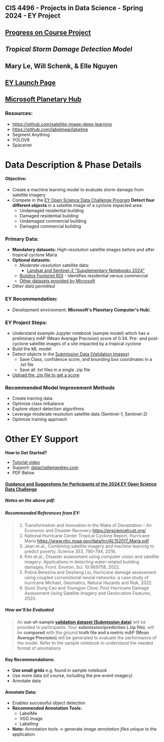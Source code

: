 ## CIS 4496 - Projects in Data Science - Spring 2024 - EY Project 
## [Progress on Course Project](https://github.com/ellenguyen/CIS4496_EY/blob/main/PROGRESS.md) 
## *Tropical Storm Damage Detection Model* 
## Mary Le, Will Schenk, & Elle Nguyen 
## [EY Launch Page](https://challenge.ey.com/challenges/tropical-cyclone-damage-assessment-lrrno2xm) 
## [Microsoft Planetary Hub](https://pccompute.westeurope.cloudapp.azure.com/compute/hub/spawn) 

### Resources: 
- https://github.com/satellite-image-deep-learning 
- https://github.com/labelmeai/labelme
- Segment Anything
- YOLOV8
- Spacenet 




# Data Description & Phase Details 
#### Objective: 
- Create a machine learning model to evaluate storm damage from satellite imagery 
- Compete in the [EY Open Science Data Challenge Program](https://challenge.ey.com/) 
**Detect four different objects** in a satellite image of a cyclone impacted area:
	- Undamaged residential building 
	- Damaged residential building 
	- Undamaged commercial building 
	- Damaged commercial building 

### Primary Data: 
- **Mandatory datasets:** *High-resolution* satellite images before and after tropical cyclone Maria 
- **Optional datasets:** 
	- *Moderate-resolution* satellite data: 
		- [Landsat and Sentinel-2 "Supplementary Notebooks 2024"](./given/Supplementary_Notebooks_2024)
	- [Buildins Footprint ROI](./given/Buildins%20Footprint%20ROI) - Identifies residential versus commercial  
	- [Other datasets provided by Microsoft](https://planetarycomputer.microsoft.com/catalog)
- *Other data permitted* 

### EY Recommendation: 
- Development environment: **Microsoft's Planetary Computer's Hub**). 
	
### EY Project Steps: 
- Understand example Jupyter notebook (sample model) which has a preliminary mAP (Mean Average Precision) score of 0.34. Pre- and post-cyclone satellite images of a site impacted by a tropical cyclone 
- Build the ML model 
- Detect objects in the [Submission Data (Validation Images)](./given/Submission%20data) 
	- Save Class, confidence score, and bounding box coordinates in a .txt file 
	- Save all .txt files in a single .zip file 
- [Upload the .zip file to get a score](https://challenge.ey.com/challenges/tropical-cyclone-damage-assessment-lrrno2xm)  

### Recommended Model Improvement Methods 
- Create training data 
- Optimize class imbalance 
- Explore object detection algorithms 
- Leverage moderate resolution satellite data (Sentinel-1, Sentinet-2) 
- Optimize training approach 

# Other EY Support 
**How to Get Started?**
-  [Tutorial video](https://challenge.ey.com/challenge-2024-phase-1-get-started/help) 
- Support: [datachallenge@ey.com](mailto:datachallenge@ey.com) 
- PDF Below 
#### [Guidance and Suggestions for Participants of the 2024 EY Open Science Data Challenge](https://challenge.ey.com/api/v1/storage/admin-files/2513955341204317-65bb9169868dc8fadbfc9728-2024%20EY%20Open%20Science%20Data%20Challenge%20Participant%20Guidance.pdf) 
##### Notes on the above pdf: 
##### Recommended References from EY: 
> 1. Transformation and Innovation in the Wake of Devastation – An Economic and Disaster Recovery https://prsciencetrust.org/
> 2. National Hurricane Center Tropical Cyclone Report, Hurricane Maria https://www.nhc.noaa.gov/data/tcr/AL152017_Maria.pdf
> 3. Jean et.al., Combining satellite imagery and machine learning to predict poverty. Science 353, 790–794, 2016.
> 4. Kim et.al., Disaster assessment using computer vision and satellite imagery: Applications in detecting water-related building damages, Front. Environ. Sci. 10:969758, 2022.
> 5. Polina Berezina and Desheng Liu, Hurricane damage assessment using coupled convolutional neural networks: a case study of hurricane Michael, Geomatics, Natural Hazards and Risk, 2022.
> 6. Quoc Dung Cao and Youngjun Choe, Post-Hurricane Damage Assessment Using Satellite Imagery and Geolocation Features, 2020. 

##### How we’ll be Evaluated 
> An **out-of-sample [validation dataset (Submission data)](./given/Submission%20data)** will be provided to participants. Your **submission/prediction (.zip file)**, will be **compared** with the ground **truth file and a metric mAP (Mean Average Precision)** will be generated to evaluate the performance of the model. 
> Refer to the sample notebook to understand the needed format of annotations 
#### Key Recommendations:  
- **Use small grids** e.g. found in sample notebook 
- Use more data (of course, including the pre-event imagery) 
- Annotate data 
#### Annotate Data: 
- Enables successful object detection 
- **Recommended Annotation Tools:** 
	- LabelMe 
	- VGG Image 
	- LabelImg 
- **Note:** Annotation tools $\to$ generate *image annotation files* unique to the application. 


